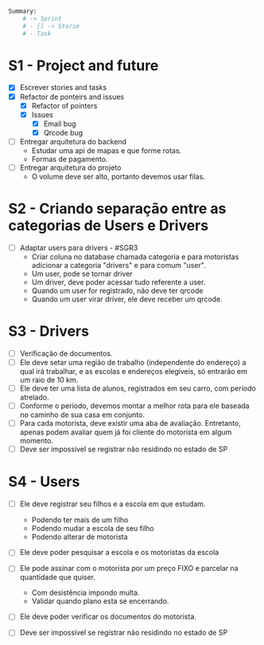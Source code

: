 ```bash

Summary:
    # -> Sprint
    # - [] -> Storie
    # - Task 

```

# S1 - Project and future

- [X] Escrever stories and tasks 
- [X] Refactor de ponteirs and issues
    - [X] Refactor of pointers
    - [X] Issues
        - [X] Email bug
        - [X] Qrcode bug
- [ ] Entregar arquitetura do backend 
    - Estudar uma api de mapas e que forme rotas.
    - Formas de pagamento.
- [ ] Entregar arquitetura do projeto
    - O volume deve ser alto, portanto devemos usar filas.

# S2 - Criando separação entre as categorias de Users e Drivers

- [ ] Adaptar users para drivers - #SGR3
    - Criar coluna no database chamada categoria e para motoristas adicionar a categoria "drivers" e para comum "user". 
    - Um user, pode se tornar driver
    - Um driver, deve poder acessar tudo referente a user.
    - Quando um user for registrado, não deve ter qrcode
    - Quando um user virar driver, ele deve receber um qrcode.

# S3 - Drivers

- [ ] Verificação de documentos.
- [ ] Ele deve setar uma região de trabalho (independente do endereço) a qual irá trabalhar, e as escolas e endereços elegiveis, só entrarão em um raio de 10 km.
- [ ] Ele deve ter uma lista de alunos, registrados em seu carro, com período atrelado.
- [ ] Conforme o período, devemos montar a melhor rota para ele baseada no caminho de sua casa em conjunto.
- [ ] Para cada motorista, deve existir uma aba de avaliação. Entretanto, apenas podem avaliar quem já foi cliente do motorista em algum momento.
- [ ] Deve ser impossível se registrar não residindo no estado de SP

# S4 - Users

- [ ] Ele deve registrar seu filhos e a escola em que estudam.
    - Podendo ter mais de um filho
    - Podendo mudar a escola de seu filho
    - Podendo alterar de motorista
- [ ] Ele deve poder pesquisar a escola e os motoristas da escola
- [ ] Ele pode assinar com o motorista por um preço FIXO e parcelar na quantidade que quiser.
    - Com desistência impondo multa.
    - Validar quando plano esta se encerrando.
- [ ] Ele deve poder verificar os documentos do motorista.
- [ ] Deve ser impossível se registrar não residindo no estado de SP




    